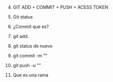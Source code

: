 4. GIT ADD + COMMIT + PUSH + ACESS TOKEN



1. Git status 


2. ¿Commit que es?


3. git add. 


4. git status de nuevo 


5. git commit -m ""


6. git push -u ""


7. Que es una rama 